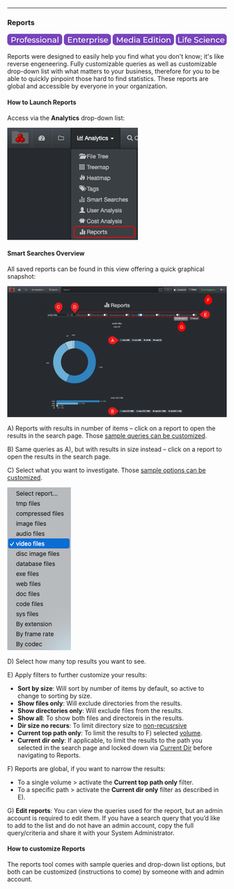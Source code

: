 <p id="smart_searches"></p>

___
### Reports

![Image: Professional Edition Label](images/button_edition_professional.png)&nbsp;![Image: Enterprise Edition Label](images/button_edition_enterprise.png)&nbsp;![Image: AJA Diskover Media Edition Label](images/button_edition_media.png)&nbsp;![Image: Life Science Edition Label](images/button_edition_life_science.png)

Reports were designed to easily help you find what you don't know; it's like reverse engeneering. Fully customizable queries as well as customizable drop-down list with what matters to your business, therefore for you to be able to quickly pinpoint those hard to find statistics. These reports are global and accessible by everyone in your organization.

#### How to Launch Reports

Access via the  **Analytics**  drop-down list:

<img src="images/image_analytics_reports_access_via_analytics_dropdown_20230215.png" width="300">

#### Smart Searches Overview

All saved reports can be found in this view offering a quick graphical snapshot:

![Image: Smart Searches Report Overview](images/image_analytics_reports_report_overview_20230215.png)

A) Reports with results in number of items – click on a report to open the results in the search page. Those [sample queries can be customized](#reports_customize).

B) Same queries as A), but with results in size instead – click on a report to open the results in the search page.

C) Select what you want to investigate. Those [sample options can be customized](#reports_customize).

  ![Image: Smart Searches Report Overview](images/image_analytics_reports_dropdown_20230215.png)

D) Select how many top results you want to see.

E) Apply filters to further customize your results:

  - **Sort by size**: Will sort by number of items by default, so active to change to sorting by size.
  - **Show files only**: Will exclude directories from the results.
  - **Show directories only**: Will exclude files from the results.
  - **Show all**: To show both files and directoreis in the results.
  - **Dir size no recurs**: To limit directory size to [non-recusrsive](#recusrive)
  - **Current top path only**: To limit the results to F) selected [volume](#storage_volume).
  - **Current dir only**: If applicable, to limit the results to the path you selected in the search page and locked down via [Current Dir](#current_dir) before navigating to Reports.

F) Reports are global, if you want to narrow the results:
  - To a single volume > activate the **Current top path only** filter.
  - To a specific path > activate the **Current dir only** filter as described in E).

G) **Edit reports**: You can view the queries used for the report, but an admin account is required to edit them. If you have a search query that you’d like to add to the list and do not have an admin account, copy the full query/criteria and share it with your System Administrator.

<p id="reports_customize"></p>

#### How to customize Reports

The reports tool comes with sample queries and drop-down list options, but both can be customized (instructions to come) by someone with and admin account.
